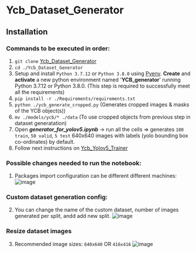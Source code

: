 # Ycb_Dataset_Generator
## Installation

### Commands to be executed in order:
1. ```git clone``` [Ycb_Dataset_Generator](https://github.com/VT-Collab/Ycb_Dataset_Generator.git)
2. ```cd ./Ycb_Dataset_Generator```
4. Setup and install ```Python 3.7.12``` or ```Python 3.8.0``` using [Pyenv](https://realpython.com/intro-to-pyenv/). **Create** and **activate** a new python environment named '**YCB_generator**' running Python 3.7.12 or Python 3.8.0. (This step is required to successfully meet all the requirements)
3. ```pip install -r ./Requirements/requirements.txt```
4. ```python ./ycb_generate_cropped.py``` (Generates cropped images & masks of the YCB object(s))
5. ```mv ./models/ycb/* ./data``` (To use cropped objects from previous step in dataset generatation)
6. Open ***generator_for_yolov5.ipynb*** -> run all the cells => generates ```100 train```, ```50 valid```, ```5 test``` 640x640 images with labels (yolo bounding box co-ordinates) by default.
7. Follow next instructions on [Ycb_Yolov5_Trainer](https://github.com/VT-Collab/Ycb_Yolov5_Trainer.git) 

### Possible changes needed to run the notebook:
1. Packages import configuration can be different different machines:
![image](https://user-images.githubusercontent.com/68425706/184435407-15dcaf1a-8c89-4be3-82e6-d56b3e73d640.png)

### Custom dataset generation config:
2. You can change the name of the custom dataset, number of images generated per split, andd add new split.
![image](https://user-images.githubusercontent.com/68425706/184442187-a4640d8c-4c72-4046-a4b1-b0de7be340c2.png)

### Resize dataset images
3. Recommended image sizes: ```640x640``` OR ```416x416```
![image](https://user-images.githubusercontent.com/68425706/184442086-41e810f8-a338-437e-ab8b-ccf11fcc835a.png)

